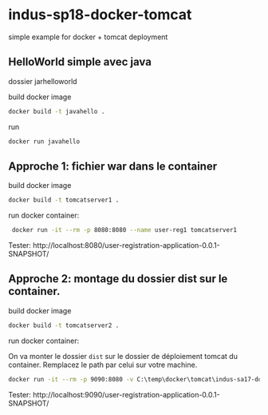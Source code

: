 # indus-sp18-docker-tomcat
simple example for docker + tomcat deployment


## HelloWorld simple avec java

dossier jarhelloworld

build docker image
```bash
docker build -t javahello .
```

run
```bash
docker run javahello
```


## Approche 1: fichier war dans le container

build docker image
```bash
docker build -t tomcatserver1 .
```

run docker container:
```bash
 docker run -it --rm -p 8080:8080 --name user-reg1 tomcatserver1
```

Tester: http://localhost:8080/user-registration-application-0.0.1-SNAPSHOT/


## Approche 2: montage du dossier dist sur le container.

build docker image
```bash
docker build -t tomcatserver2 .
```

run docker container:

On va monter le dossier `dist` sur le dossier de déploiement tomcat du container.
Remplacez le path par celui sur votre machine.

```bash
docker run -it --rm -p 9090:8080 -v C:\temp\docker\tomcat\indus-sa17-docker-tomcat\approche2\dist:/usr/local/tomcat/webapps/ --name user-reg2 tomcatserver2
```

Tester: http://localhost:9090/user-registration-application-0.0.1-SNAPSHOT/

